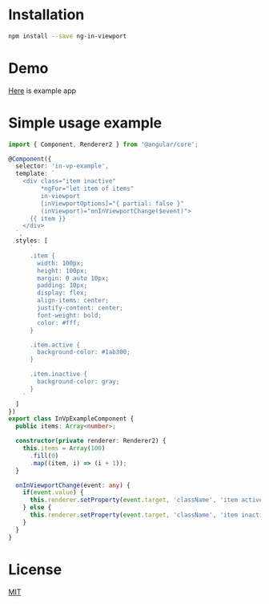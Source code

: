 # Installation
```sh
npm install --save ng-in-viewport
```

# Demo
[Here](https://embed.plnkr.co/5An8PtvxchWkIs1j49Fc/) is example app

# Simple usage example
```typescript
import { Component, Renderer2 } from '@angular/core';

@Component({
  selector: 'in-vp-example',
  template: `
    <div class="item inactive"
         *ngFor="let item of items"
         in-viewport
         [inViewportOptions]="{ partial: false }"
         (inViewport)="onInViewportChange($event)">
      {{ item }}
    </div>
  `,
  styles: [
      `
      .item {
        width: 100px;
        height: 100px;
        margin: 0 auto 10px;
        padding: 10px;
        display: flex;
        align-items: center;
        justify-content: center;
        font-weight: bold;
        color: #fff;
      }

      .item.active {
        background-color: #1ab300;
      }

      .item.inactive {
        background-color: gray;
      }
    `
  ]
})
export class InVpExampleComponent {
  public items: Array<number>;

  constructor(private renderer: Renderer2) {
    this.items = Array(100)
      .fill(0)
      .map((item, i) => (i + 1));
  }

  onInViewportChange(event: any) {
    if(event.value) {
      this.renderer.setProperty(event.target, 'className', 'item active');
    } else {
      this.renderer.setProperty(event.target, 'className', 'item inactive');
    }
  }
}
```

# License
[MIT](https://github.com/k3nsei/angular2-in-viewport/blob/master/LICENSE)

